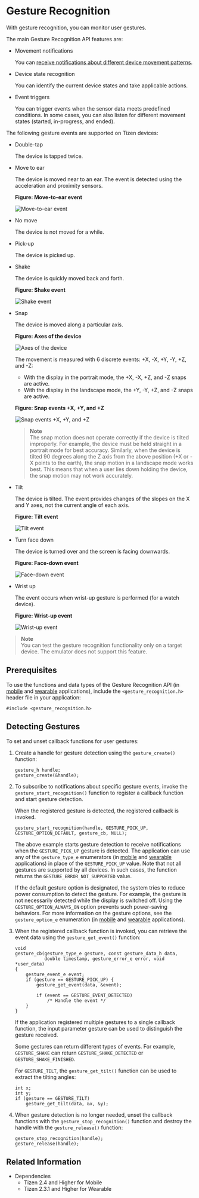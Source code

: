 # Gesture Recognition

With gesture recognition, you can monitor user gestures.

The main Gesture Recognition API features are:

- Movement notifications

  You can [receive notifications about different device movement patterns](#gesture).

- Device state recognition

  You can identify the current device states and take applicable actions.

- Event triggers

  You can trigger events when the sensor data meets predefined conditions. In some cases, you can also listen for different movement states (started, in-progress, and ended).

The following gesture events are supported on Tizen devices:

- Double-tap

  The device is tapped twice.

- Move to ear

  The device is moved near to an ear. The event is detected using the acceleration and proximity sensors.

  **Figure: Move-to-ear event**

  ![Move-to-ear event](./media/move_ear.png)

- No move

  The device is not moved for a while.

- Pick-up

  The device is picked up.

- Shake

  The device is quickly moved back and forth.

  **Figure: Shake event**

  ![Shake event](./media/shake.png)

- Snap

  The device is moved along a particular axis.

  **Figure: Axes of the device**

  ![Axes of the device](./media/device_axes.png)

  The movement is measured with 6 discrete events: +X, -X, +Y, -Y, +Z, and -Z:

  - With the display in the portrait mode, the +X, -X, +Z, and -Z snaps are active.
  - With the display in the landscape mode, the +Y, -Y, +Z, and -Z snaps are active.

  **Figure: Snap events +X, +Y, and +Z**

  ![Snap events +X, +Y, and +Z](./media/snap.png)

  > **Note**  
  > The snap motion does not operate correctly if the device is tilted improperly. For example, the device must be held straight in a portrait mode for best accuracy. Similarly, when the device is tilted 90 degrees along the Z axis from the above position (+X or -X points to the earth), the snap motion in a landscape mode works best. This means that when a user lies down holding the device, the snap motion may not work accurately.

- Tilt

  The device is tilted. The event provides changes of the slopes on the X and Y axes, not the current angle of each axis.

  **Figure: Tilt event**

  ![Tilt event](./media/tilt.png)

- Turn face down

  The device is turned over and the screen is facing downwards.

  **Figure: Face-down event**

  ![Face-down event](./media/face_down.png)

- Wrist up

  The event occurs when wrist-up gesture is performed (for a watch device).

  **Figure: Wrist-up event**

  ![Wrist-up event](./media/wrist_up.png)

> **Note**  
> You can test the gesture recognition functionality only on a target device. The emulator does not support this feature.

## Prerequisites

To use the functions and data types of the Gesture Recognition API (in [mobile](../../api/mobile/latest/group__CAPI__CONTEXT__GESTURE__MODULE.html) and [wearable](../../api/wearable/latest/group__CAPI__CONTEXT__GESTURE__MODULE.html) applications), include the `<gesture_recognition.h>` header file in your application:

```
#include <gesture_recognition.h>
```

<a name="gesture"></a>
## Detecting Gestures

To set and unset callback functions for user gestures:

1. Create a handle for gesture detection using the `gesture_create()` function:

    ```
    gesture_h handle;
    gesture_create(&handle);
    ```

2. To subscribe to notifications about specific gesture events, invoke the `gesture_start_recognition()` function to register a callback function and start gesture detection.

   When the registered gesture is detected, the registered callback is invoked.

   ```
   gesture_start_recognition(handle, GESTURE_PICK_UP, GESTURE_OPTION_DEFAULT, gesture_cb, NULL);
   ```

   The above example starts gesture detection to receive notifications when the `GESTURE_PICK_UP` gesture is detected. The application can use any of the `gesture_type_e` enumerators (in [mobile](../../api/mobile/latest/group__CAPI__CONTEXT__GESTURE__MODULE.html#ga260f6752298cdd6c8235fd2922c147bf) and [wearable](../../api/wearable/latest/group__CAPI__CONTEXT__GESTURE__MODULE.html#ga260f6752298cdd6c8235fd2922c147bf) applications) in place of the `GESTURE_PICK_UP` value. Note that not all gestures are supported by all devices. In such cases, the function returns the `GESTURE_ERROR_NOT_SUPPORTED` value.

   If the default gesture option is designated, the system tries to reduce power consumption to detect the gesture. For example, the gesture is not necessarily detected while the display is switched off. Using the `GESTURE_OPTION_ALWAYS_ON` option prevents such power-saving behaviors. For more information on the gesture options, see the `gesture_option_e` enumeration (in [mobile](../../api/mobile/latest/group__CAPI__CONTEXT__GESTURE__MODULE.html#gaf3733ffc829005b3162df4aceecca228) and [wearable](../../api/wearable/latest/group__CAPI__CONTEXT__GESTURE__MODULE.html#gaf3733ffc829005b3162df4aceecca228) applications).

3. When the registered callback function is invoked, you can retrieve the event data using the `gesture_get_event()` function:

   ```
   void
   gesture_cb(gesture_type_e gesture, const gesture_data_h data,
              double timestamp, gesture_error_e error, void *user_data)
   {
       gesture_event_e event;
       if (gesture == GESTURE_PICK_UP) {
           gesture_get_event(data, &event);

           if (event == GESTURE_EVENT_DETECTED)
               /* Handle the event */
       }
   }
   ```

   If the application registered multiple gestures to a single callback function, the input parameter gesture can be used to distinguish the gesture received.

   Some gestures can return different types of events. For example, `GESTURE_SHAKE` can return `GESTURE_SHAKE_DETECTED` or `GESTURE_SHAKE_FINISHED`.

   For `GESTURE_TILT`, the `gesture_get_tilt()` function can be used to extract the tilting angles:

   ```
   int x;
   int y;
   if (gesture == GESTURE_TILT)
       gesture_get_tilt(data, &x, &y);
   ```

4. When gesture detection is no longer needed, unset the callback functions with the `gesture_stop_recognition()` function and destroy the handle with the `gesture_release()` function:

   ```
   gesture_stop_recognition(handle);
   gesture_release(handle);
   ```

## Related Information
* Dependencies
  - Tizen 2.4 and Higher for Mobile
  - Tizen 2.3.1 and Higher for Wearable
